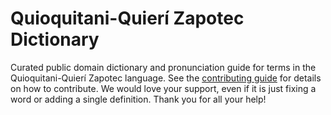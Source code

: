 
# Quioquitani-Quierí Zapotec Dictionary

Curated public domain dictionary and pronunciation guide for terms in the Quioquitani-Quierí Zapotec language. See the [contributing guide](https://github.com/drumworkteam/term/blob/make/.github/contributing.md) for details on how to contribute. We would love your support, even if it is just fixing a word or adding a single definition. Thank you for all your help!